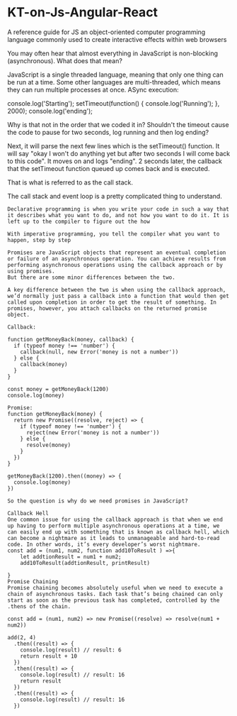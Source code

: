 # KT-on-Js-Angular-React
A reference guide for JS
an object-oriented computer programming language commonly used to create interactive effects within web browsers

You may often hear that almost everything in JavaScript is non-blocking (asynchronous). What does that mean?

JavaScript is a single threaded language, meaning that only one thing can be run at a time. Some other languages are multi-threaded, which means they can run multiple processes at once.
ASync execution:

console.log('Starting');
setTimeout(function() {
  console.log('Running');
}, 2000);
console.log('ending');

Why is that not in the order that we coded it in? Shouldn't the timeout cause the code to pause for two seconds, log running and then log ending?

Next, it will parse the next few lines which is the setTimeout() function. 
It will say "okay I won't do anything yet but after two seconds I will come back to this code". 
It moves on and logs "ending". 
2 seconds later, the callback that the setTimeout function queued up comes back and is executed.

That is what is referred to as the call stack.

The call stack and event loop is a pretty complicated thing to understand.



~~~~~~~~~~~~~~~~~~~~~~~~~~~~
Declarative programming is when you write your code in such a way that it describes what you want to do, and not how you want to do it. It is left up to the compiler to figure out the how

With imperative programming, you tell the compiler what you want to happen, step by step
~~~~~~~~~~~~~~~~~~~~~~~~~~~~~~~~







~~~~~~~~~~~~~~~~~~~~~~
Promises are JavaScript objects that represent an eventual completion or failure of an asynchronous operation. You can achieve results from performing asynchronous operations using the callback approach or by using promises.
But there are some minor differences between the two.

A key difference between the two is when using the callback approach, we’d normally just pass a callback into a function that would then get called upon completion in order to get the result of something. In promises, however, you attach callbacks on the returned promise object.

Callback:

function getMoneyBack(money, callback) {
  if (typeof money !== 'number') {
    callback(null, new Error('money is not a number'))
  } else {
    callback(money)
  }
}

const money = getMoneyBack(1200)
console.log(money)

Promise:
function getMoneyBack(money) {
  return new Promise((resolve, reject) => {
    if (typeof money !== 'number') {
      reject(new Error('money is not a number'))
    } else {
      resolve(money)
    }
  })
}

getMoneyBack(1200).then((money) => {
  console.log(money)
})

So the question is why do we need promises in JavaScript?

Callback Hell
One common issue for using the callback approach is that when we end up having to perform multiple asynchronous operations at a time, we can easily end up with something that is known as callback hell, which can become a nightmare as it leads to unmanageable and hard-to-read code. In other words, it’s every developer’s worst nightmare.
const add = (num1, num2, function add10ToResult ) =>{
	let addtionResult = num1 + num2;
	add10ToResult(addtionResult, printResult)
	
}
Promise Chaining
Promise chaining becomes absolutely useful when we need to execute a chain of asynchronous tasks. Each task that’s being chained can only start as soon as the previous task has completed, controlled by the .thens of the chain.

const add = (num1, num2) => new Promise((resolve) => resolve(num1 + num2))

add(2, 4)
  .then((result) => {
    console.log(result) // result: 6
    return result + 10
  })
  .then((result) => {
    console.log(result) // result: 16
    return result
  })
  .then((result) => {
    console.log(result) // result: 16
  })
